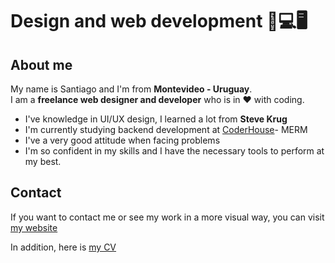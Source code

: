 # Design and web development 📱💻🖥

## About me

My name is Santiago and I'm from <strong>Montevideo - Uruguay</strong>.<br>I am a <strong>freelance web designer and developer</strong> who is in ❤ with coding.

<ul>
    <li>I've knowledge in UI/UX design, I learned a lot from <strong>Steve Krug</strong></li>
    <li>I'm currently studying backend development at <a href="https://www.coderhouse.com.uy/">CoderHouse</a>- MERM</li>
    <li>I've a very good attitude when facing problems</li>
    <li>I'm so confident in my skills and I have the necessary tools to perform at my best.</li>
</ul>

## Contact

If you want to contact me or see my work in a more visual way, you can visit <a href="#" target="_blank">my website</a>

In addition, here is <a href="#cv">my CV</a>
